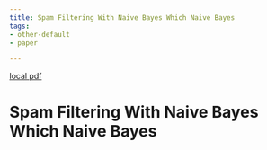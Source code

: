 ```yaml
---
title: Spam Filtering With Naive Bayes Which Naive Bayes
tags:
- other-default
- paper

---
```


[local pdf](../../../pdfs/spam-filtering-with-naive-bayes-which-naive-bayes.pdf)

# Spam Filtering With Naive Bayes Which Naive Bayes

